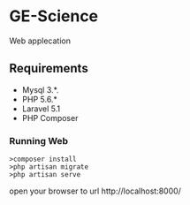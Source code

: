 # GE-Science
Web applecation

## Requirements

* Mysql 3.*.
* PHP 5.6.*
* Laravel 5.1
* PHP Composer

### Running Web

    >composer install
    >php artisan migrate
    >php artisan serve

open your browser to url http://localhost:8000/
